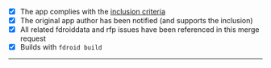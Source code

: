 * [X] The app complies with the [inclusion criteria](https://f-droid.org/wiki/page/Inclusion_Policy)
* [X] The original app author has been notified (and supports the inclusion)
* [X] All related fdroiddata and rfp issues have been referenced in this merge request
* [X] Builds with `fdroid build`

---------------------

